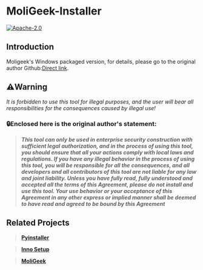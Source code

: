 # MoliGeek-Installer

[![Apache-2.0](https://img.shields.io/badge/License-Apache%20License%202.0-blue)](https://choosealicense.com/licenses/apache-2.0/)

## Introduction


Moligeek's Windows packaged version, for details, please go to the original author Github:[Direct link]().

## ⚠️**Warning**

*It is forbidden to use this tool for illegal purposes, and the user will bear all responsibilities for the consequences caused by illegal use!*

### 🔒**Enclosed here is the original author's statement:**

>***This tool can only be used in enterprise security construction with sufficient legal authorization, and in the process of using this tool, you should ensure that all your actions comply with local laws and regulations. If you have any illegal behavior in the process of using this tool, you will be responsible for all the consequences, and all developers and all contributors of this tool are not liable for any law and joint liability. Unless you have fully read, fully understood and accepted all the terms of this Agreement, please do not install and use this tool. Your use behavior or your acceptance of this Agreement in any other express or implied manner shall be deemed to have read and agreed to be bound by this Agreement***

## Related Projects

>**[Pyinstaller](https://avatars.githubusercontent.com/u/1215332?s=200&v=4)**

>**[Inno Setup](https://jrsoftware.org/files/istrans/)**

>**[MoliGeek](https://github.com/yourmoln/moligeek/)**